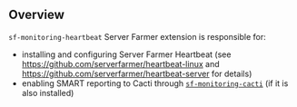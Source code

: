 ## Overview

`sf-monitoring-heartbeat` Server Farmer extension is responsible for:

- installing and configuring Server Farmer Heartbeat (see https://github.com/serverfarmer/heartbeat-linux and https://github.com/serverfarmer/heartbeat-server for details)
- enabling SMART reporting to Cacti through [`sf-monitoring-cacti`](https://github.com/serverfarmer/sf-monitoring-cacti) (if it is also installed)
